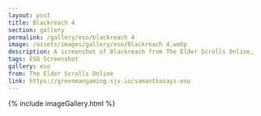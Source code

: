 ```yaml
---
layout: post
title: Blackreach 4
section: gallery
permalink: /gallery/eso/blackreach 4
image: /assets/images/gallery/eso/Blackreach 4.webp
description: A screenshot of Blackreach from The Elder Scrolls Online, taken by Samantha Says.
tags: ESO Screenshot
gallery: eso
from: The Elder Scrolls Online
link: https://greenmangaming.sjv.io/samanthasays-eso
---
```

{% include imageGallery.html %}